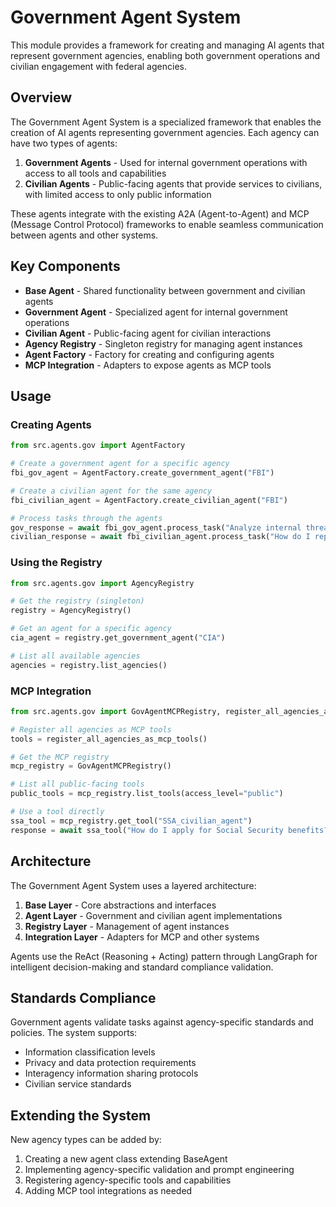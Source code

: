 # Government Agent System

This module provides a framework for creating and managing AI agents that represent government agencies, enabling both government operations and civilian engagement with federal agencies.

## Overview

The Government Agent System is a specialized framework that enables the creation of AI agents representing government agencies. Each agency can have two types of agents:

1. **Government Agents** - Used for internal government operations with access to all tools and capabilities
2. **Civilian Agents** - Public-facing agents that provide services to civilians, with limited access to only public information

These agents integrate with the existing A2A (Agent-to-Agent) and MCP (Message Control Protocol) frameworks to enable seamless communication between agents and other systems.

## Key Components

- **Base Agent** - Shared functionality between government and civilian agents
- **Government Agent** - Specialized agent for internal government operations
- **Civilian Agent** - Public-facing agent for civilian interactions
- **Agency Registry** - Singleton registry for managing agent instances
- **Agent Factory** - Factory for creating and configuring agents
- **MCP Integration** - Adapters to expose agents as MCP tools

## Usage

### Creating Agents

```python
from src.agents.gov import AgentFactory

# Create a government agent for a specific agency
fbi_gov_agent = AgentFactory.create_government_agent("FBI")

# Create a civilian agent for the same agency
fbi_civilian_agent = AgentFactory.create_civilian_agent("FBI")

# Process tasks through the agents
gov_response = await fbi_gov_agent.process_task("Analyze internal threat assessment data")
civilian_response = await fbi_civilian_agent.process_task("How do I report suspicious activity?")
```

### Using the Registry

```python
from src.agents.gov import AgencyRegistry

# Get the registry (singleton)
registry = AgencyRegistry()

# Get an agent for a specific agency
cia_agent = registry.get_government_agent("CIA")

# List all available agencies
agencies = registry.list_agencies()
```

### MCP Integration

```python
from src.agents.gov import GovAgentMCPRegistry, register_all_agencies_as_mcp_tools

# Register all agencies as MCP tools
tools = register_all_agencies_as_mcp_tools()

# Get the MCP registry
mcp_registry = GovAgentMCPRegistry()

# List all public-facing tools
public_tools = mcp_registry.list_tools(access_level="public")

# Use a tool directly
ssa_tool = mcp_registry.get_tool("SSA_civilian_agent")
response = await ssa_tool("How do I apply for Social Security benefits?")
```

## Architecture

The Government Agent System uses a layered architecture:

1. **Base Layer** - Core abstractions and interfaces
2. **Agent Layer** - Government and civilian agent implementations
3. **Registry Layer** - Management of agent instances
4. **Integration Layer** - Adapters for MCP and other systems

Agents use the ReAct (Reasoning + Acting) pattern through LangGraph for intelligent decision-making and standard compliance validation.

## Standards Compliance

Government agents validate tasks against agency-specific standards and policies. The system supports:

- Information classification levels
- Privacy and data protection requirements
- Interagency information sharing protocols
- Civilian service standards

## Extending the System

New agency types can be added by:

1. Creating a new agent class extending BaseAgent
2. Implementing agency-specific validation and prompt engineering
3. Registering agency-specific tools and capabilities
4. Adding MCP tool integrations as needed